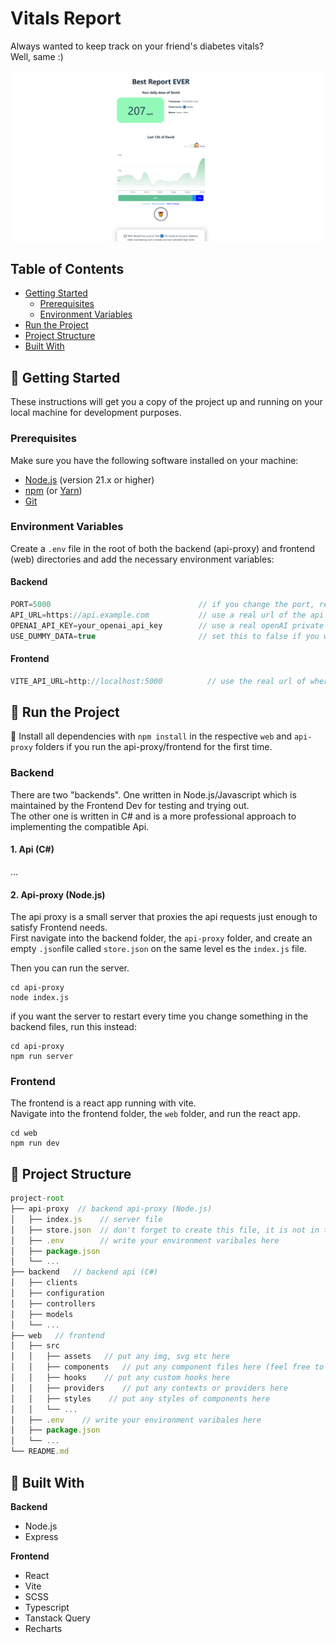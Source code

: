 # Vitals Report

Always wanted to keep track on your friend's diabetes vitals?  
Well, same :)

![Logo](application-screenshot.png)

## Table of Contents

- [Getting Started](#-getting-started)
  - [Prerequisites](#prerequisites)
  - [Environment Variables](#environment-variables)
- [Run the Project](#-run-the-project)
- [Project Structure](#-project-structure)
- [Built With](#-built-with)

## 🏁 Getting Started

These instructions will get you a copy of the project up and running on your local machine for development purposes.

### Prerequisites

Make sure you have the following software installed on your machine:

- [Node.js](https://nodejs.org/) (version 21.x or higher)
- [npm](https://www.npmjs.com/) (or [Yarn](https://yarnpkg.com/))
- [Git](https://git-scm.com/)

### Environment Variables 

Create a `.env` file in the root of both the backend (api-proxy) and frontend (web) directories and add the necessary environment variables:
#### Backend  
```js
PORT=5000                                 // if you change the port, remember to change it in the .env file of the frontend, too
API_URL=https://api.example.com           // use a real url of the api where you get the vitals data from (if you don't know, use the dummy data)
OPENAI_API_KEY=your_openai_api_key        // use a real openAI private api key if you have one (if not use the dummy data)
USE_DUMMY_DATA=true                       // set this to false if you want to make the actual api calls. Leave it to true if you want to have the dummy data returned
```
#### Frontend
```js
VITE_API_URL=http://localhost:5000          // use the real url of where your server is running. If you use the backend you started locally, you can use localhost and the port you chose.
```

## 🚀 Run the Project

🚨 Install all dependencies with `npm install` in the respective `web` and `api-proxy` folders if you run the api-proxy/frontend for the first time.  

### Backend

There are two "backends". One written in Node.js/Javascript which is maintained by the Frontend Dev for testing and trying out.   
The other one is written in C# and is a more professional approach to implementing the compatible Api.  

#### 1. Api (C#)

... 

#### 2. Api-proxy (Node.js)

The api proxy is a small server that proxies the api requests just enough to satisfy Frontend needs.   
First navigate into the backend folder, the `api-proxy` folder, and create an empty `.json`file called `store.json` on the same level es the `index.js` file.   

Then you can run the server.  
```
cd api-proxy
node index.js
```
if you want the server to restart every time you change something in the backend files, run this instead: 
```
cd api-proxy
npm run server
```
### Frontend

The frontend is a react app running with vite.  
Navigate into the frontend folder, the `web` folder, and run the react app.  
```
cd web
npm run dev
```

## 📂 Project Structure

```js
project-root   
├── api-proxy  // backend api-proxy (Node.js)
│   ├── index.js    // server file
│   ├── store.json  // don't forget to create this file, it is not in the gitHub repo because of privacy issues
│   ├── .env        // write your environment varibales here
│   ├── package.json    
│   └── ...
├── backend   // backend api (C#)
│   ├── clients
│   ├── configuration
│   ├── controllers
│   ├── models    
│   └── ...    
├── web   // frontend    
│   ├── src
│   │   ├── assets   // put any img, svg etc here
│   │   ├── components   // put any component files here (feel free to nest it further)
│   │   ├── hooks    // put any custom hooks here
│   │   ├── providers    // put any contexts or providers here
│   │   ├── styles    // put any styles of components here
│   │   └── ...    
│   ├── .env    // write your environment varibales here
│   ├── package.json    
│   └── ...    
└── README.md 
```

## 🔨 Built With

**Backend**   
- Node.js
- Express

**Frontend**
- React
- Vite
- SCSS
- Typescript
- Tanstack Query
- Recharts

